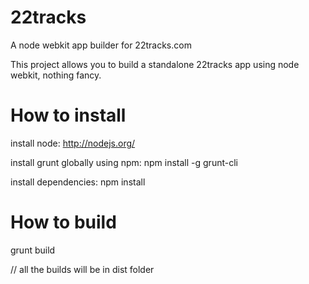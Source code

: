 22tracks
========

A node webkit app builder for 22tracks.com

This project allows you to build a standalone 22tracks app using node webkit, nothing fancy.

How to install
====

install node:
http://nodejs.org/

install grunt globally using npm:
npm install -g grunt-cli

install dependencies:
npm install

How to build
====

grunt build

// all the builds will be in dist folder

